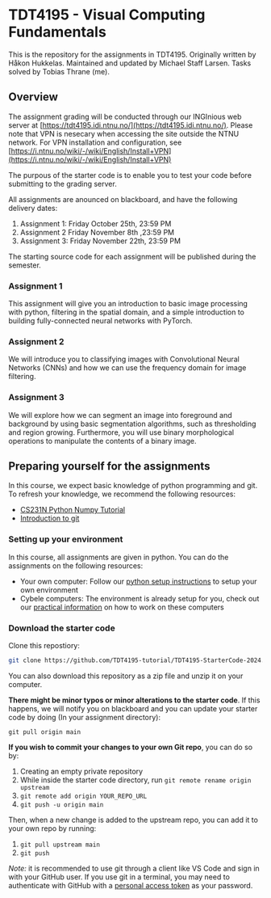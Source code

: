 # TDT4195 - Visual Computing Fundamentals

This is the repository for the assignments in TDT4195. Originally written by Håkon Hukkelas. Maintained and updated by Michael Staff Larsen. Tasks solved by Tobias Thrane (me).

## Overview

The assignment grading will be conducted through our INGInious web server at [https://tdt4195.idi.ntnu.no/](https://tdt4195.idi.ntnu.no/). Please note that VPN is nesecary when accessing the site outside the NTNU network. For VPN installation and configuration, see [https://i.ntnu.no/wiki/-/wiki/English/Install+VPN](https://i.ntnu.no/wiki/-/wiki/English/Install+VPN)


The purpous of the starter code is to enable you to test your code before submitting to the grading server.


All assignments are anounced on blackboard, and have the following delivery dates:

1. Assignment 1: Friday October 25th, 23:59 PM
2. Assignment 2 Friday November 8th ,23:59 PM
3. Assignment 3: Friday November 22th, 23:59 PM

The starting source code for each assignment will be published during the semester.


### Assignment 1
This assignment will give you an introduction to basic image processing with python, filtering in the spatial domain, and a simple introduction to building fully-connected neural networks with PyTorch.

### Assignment 2
We will introduce you to classifying images with Convolutional Neural Networks (CNNs) and how we can use the frequency domain for image filtering.

### Assignment 3
We will explore how we can segment an image into foreground and background by using basic segmentation algorithms, such as thresholding and region growing.
Furthermore, you will use binary morphological operations to manipulate the contents of a binary image.


## Preparing yourself for the assignments
In this course, we expect basic knowledge of python programming and git. To refresh your knowledge, we recommend the following resources:

- [CS231N Python Numpy Tutorial](http://cs231n.github.io/python-numpy-tutorial/)
- [Introduction to git](https://guides.github.com/introduction/git-handbook/)

### Setting up your environment
In this course, all assignments are given in python. You can do the assignments on the following resources:

- Your own computer: Follow our [python setup instructions](tutorials/python_setup_instructions.md) to setup your own environment
- Cybele computers: The environment is already setup for you, check out our [practical information](working_on_cybele_computers.md) on how to work on these computers

### Download the starter code

Clone this repostiory:

```bash
git clone https://github.com/TDT4195-tutorial/TDT4195-StarterCode-2024.git
```

You can also download this repository as a zip file and unzip it on your computer.


**There might be minor typos or minor alterations to the starter code**. If this happens, we will notify you on blackboard and you can update your starter code by doing (In your assignment directory):

```
git pull origin main
```

**If you wish to commit your changes to your own Git repo**, you can do so by:
1. Creating an empty private repository
2. While inside the starter code directory, run `git remote rename origin upstream`
3. `git remote add origin YOUR_REPO_URL`
4. `git push -u origin main`

Then, when a new change is added to the upstream repo, you can add it to your own repo by running:
1. `git pull upstream main`
2. `git push`

*Note:* it is recommended to use git through a client like VS Code and sign in with your GitHub user. If you use git in a terminal, you may need to authenticate with GitHub with a [personal access token](https://docs.github.com/en/authentication/keeping-your-account-and-data-secure/managing-your-personal-access-tokens) as your password.
